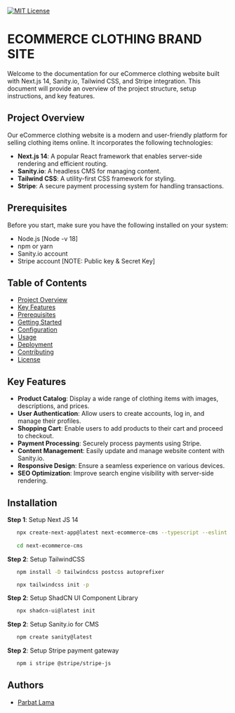 
[![MIT License](https://img.shields.io/badge/License-MIT-green.svg)]()

# ECOMMERCE CLOTHING BRAND SITE
Welcome to the documentation for our eCommerce clothing website built with Next.js 14, Sanity.io, Tailwind CSS, and Stripe integration. This document will provide an overview of the project structure, setup instructions, and key features.


## Project Overview

Our eCommerce clothing website is a modern and user-friendly platform for selling clothing items online. It incorporates the following technologies:

- **Next.js 14**: A popular React framework that enables server-side rendering and efficient routing.
- **Sanity.io**: A headless CMS for managing content.
- **Tailwind CSS**: A utility-first CSS framework for styling.
- **Stripe**: A secure payment processing system for handling transactions.

## Prerequisites

Before you start, make sure you have the following installed on your system:

- Node.js [Node -v 18]
- npm or yarn
- Sanity.io account
- Stripe account [NOTE: Public key & Secret Key]
## Table of Contents

- [Project Overview](#project-overview)
- [Key Features](#key-features)
- [Prerequisites](#prerequisites)
- [Getting Started](#getting-started)
- [Configuration](#configuration)
- [Usage](#usage)
- [Deployment](#deployment)
- [Contributing](#contributing)
- [License](#license)

## Key Features

- **Product Catalog**: Display a wide range of clothing items with images, descriptions, and prices.
- **User Authentication**: Allow users to create accounts, log in, and manage their profiles.
- **Shopping Cart**: Enable users to add products to their cart and proceed to checkout.
- **Payment Processing**: Securely process payments using Stripe.
- **Content Management**: Easily update and manage website content with Sanity.io.
- **Responsive Design**: Ensure a seamless experience on various devices.
- **SEO Optimization**: Improve search engine visibility with server-side rendering.
## Installation

**Step 1**: Setup Next JS 14

```bash
   npx create-next-app@latest next-ecommerce-cms --typescript --eslint
   
   cd next-ecommerce-cms
```

**Step 2**: Setup TailwindCSS

```bash
   npm install -D tailwindcss postcss autoprefixer

   npx tailwindcss init -p
```

**Step 2**: Setup ShadCN UI Component Library

```bash
   npx shadcn-ui@latest init
```

**Step 2**: Setup Sanity.io for CMS

```bash
   npm create sanity@latest
```

**Step 2**: Setup Stripe payment gateway

```bash
   npm i stripe @stripe/stripe-js
```
## Authors

- [Parbat Lama](https://lamaparbat.com.np/)

